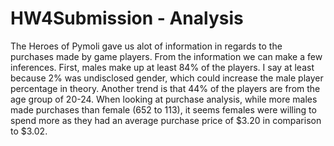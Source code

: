 # HW4Submission - Analysis
The Heroes of Pymoli gave us alot of information in regards to the purchases made by game players. From the information we can make a few inferences.  First, males make up at least 84% of the players. I say at least because 2% was undisclosed gender, which could increase the male player percentage in theory.  Another trend is that 44% of the players are from the age group of 20-24.  When looking at purchase analysis, while more males made purchases than female (652 to 113), it seems females were willing to spend more as they had an average purchase price of $3.20 in comparison to $3.02. 
